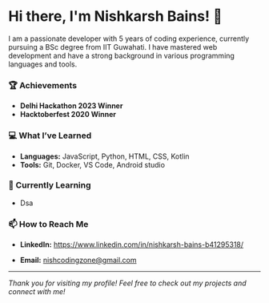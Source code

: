 # Hi there, I'm Nishkarsh Bains! 👋

I am a passionate developer with 5 years of coding experience, currently pursuing a BSc degree from IIT Guwahati. I have mastered web development and have a strong background in various programming languages and tools.

### 🏆 Achievements
- **Delhi Hackathon 2023 Winner**
- **Hacktoberfest 2020 Winner**

### 💻 What I’ve Learned
- **Languages:** JavaScript, Python, HTML, CSS, Kotlin
- **Tools:** Git, Docker, VS Code, Android studio

### 🌱 Currently Learning
- Dsa

  
### 📫 How to Reach Me
- **LinkedIn:** https://www.linkedin.com/in/nishkarsh-bains-b41295318/

- **Email:** nishcodingzone@gmail.com

---

*Thank you for visiting my profile! Feel free to check out my projects and connect with me!*
